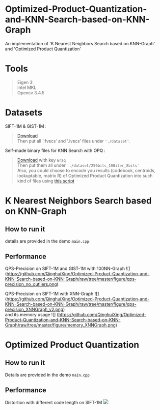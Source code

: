 # Optimized-Product-Quantization-and-KNN-Search-based-on-KNN-Graph

An implementation of 'K Nearest Neighbors Search based on KNN-Graph' and 'Optimized Product Quantization'

# Tools
>Eigen 3<br/>
>Intel MKL<br/>
>Opencv 3.4.5<br/>

# Datasets

  SIFT-1M & GIST-1M : 
  >[Download](http://corpus-texmex.irisa.fr)<br/>
  >Then put all '.fvecs' and '.ivecs' files under `'./dataset'`.<br/>
  
  Self-made binary files for KNN Search with OPQ : 
  >[Download](https://pan.baidu.com/s/1EeZ1uQQ8P7j1n9Y_agqg_A) with key `6raq`<br/>
  >Then put them all under `'./dataset/256bits_100iter_8bits'`<br/>
  >Also, you could choose to encode you results (codebook, centroids, lookuptable, matrix R) of Optimized Product Quantization into such kind of files using [this script]()

# K Nearest Neighbors Search based on KNN-Graph

## How to run it
details are provided in the demo `main.cpp`<br/>

## Performance
QPS-Precision on SIFT-1M and GIST-1M with 100NN-Graph
![]
(https://github.com/QinghuiXing/Optimized-Product-Quantization-and-KNN-Search-based-on-KNN-Graph/raw/tree/master/figure/qps-precision_no_outliers.png)
<br/>

QPS-Precision on SIFT-1M with XNN-Graph
![]
(https://github.com/QinghuiXing/Optimized-Product-Quantization-and-KNN-Search-based-on-KNN-Graph/raw/tree/master/figure/qps-precision_XNNGraph_v2.png)
<br/>
and its memory usage
![]
(https://github.com/QinghuiXing/Optimized-Product-Quantization-and-KNN-Search-based-on-KNN-Graph/raw/tree/master/figure/memory_XNNGraph.png)
<br/>

# Optimized Product Quantization
## How to run it
Details are provided in the demo `main.cpp`<br/>

## Performance
Distortion with different code length on SIFT-1M
![](https://github.com/QinghuiXing/Optimized-Product-Quantization-and-KNN-Search-based-on-KNN-Graph/figure/distortion-codelength_mycode.png)

